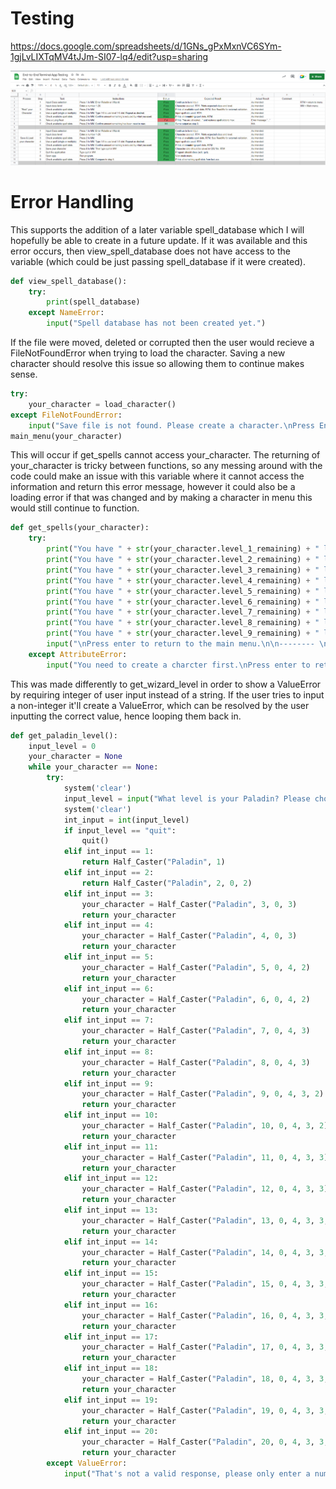 

# Testing

https://docs.google.com/spreadsheets/d/1GNs_gPxMxnVC6SYm-1gjLvLIXTqMV4tJJm-SI07-lq4/edit?usp=sharing

![Image](./docs/testing.png)


# Error Handling

This supports the addition of a later variable spell_database which I will hopefully be able to create in a future update. If it was available and this error occurs, then view_spell_database does not have access to the variable (which could be just passing spell_database if it were created).

```python
def view_spell_database():
    try:
        print(spell_database)
    except NameError:
        input("Spell database has not been created yet.")
```

If the file were moved, deleted or corrupted then the user would recieve a FileNotFoundError when trying to load the character. Saving a new character should resolve this issue so allowing them to continue makes sense.

```python
try:
    your_character = load_character()
except FileNotFoundError:
    input("Save file is not found. Please create a character.\nPress Enter to continue.\n\n-------- \n\n")
main_menu(your_character)
```

This will occur if get_spells cannot access your_character. The returning of your_character is tricky between functions, so any messing around with the code could make an issue with this variable where it cannot access the information and return this error message, however it could also be a loading error if that was changed and by making a character in menu this would still continue to function. 

```python
def get_spells(your_character):
    try:
        print("You have " + str(your_character.level_1_remaining) + " level 1 spellslots available.")
        print("You have " + str(your_character.level_2_remaining) + " level 2 spellslots available.")
        print("You have " + str(your_character.level_3_remaining) + " level 3 spellslots available.")
        print("You have " + str(your_character.level_4_remaining) + " level 4 spellslots available.")
        print("You have " + str(your_character.level_5_remaining) + " level 5 spellslots available.")
        print("You have " + str(your_character.level_6_remaining) + " level 6 spellslots available.")
        print("You have " + str(your_character.level_7_remaining) + " level 7 spellslots available.")
        print("You have " + str(your_character.level_8_remaining) + " level 8 spellslots available.")
        print("You have " + str(your_character.level_9_remaining) + " level 9 spellslots available.")
        input("\nPress enter to return to the main menu.\n\n-------- \n\n")
    except AttributeError:
        input("You need to create a charcter first.\nPress enter to return to main menu.\n\n-------- \n\n")
```
This was made differently to get_wizard_level in order to show a ValueError by requiring integer of user input instead of a string. If the user tries to input a non-integer it'll create a ValueError, which can be resolved by the user inputting the correct value, hence looping them back in. 

```python
def get_paladin_level():
    input_level = 0
    your_character = None
    while your_character == None:
        try:
            system('clear')
            input_level = input("What level is your Paladin? Please choose from 1-20.\n")
            system('clear')
            int_input = int(input_level)
            if input_level == "quit":
                quit()
            elif int_input == 1:
                return Half_Caster("Paladin", 1)
            elif int_input == 2:
                return Half_Caster("Paladin", 2, 0, 2)
            elif int_input == 3:
                your_character = Half_Caster("Paladin", 3, 0, 3)
                return your_character
            elif int_input == 4:
                your_character = Half_Caster("Paladin", 4, 0, 3)
                return your_character
            elif int_input == 5:
                your_character = Half_Caster("Paladin", 5, 0, 4, 2)
                return your_character
            elif int_input == 6:
                your_character = Half_Caster("Paladin", 6, 0, 4, 2)
                return your_character
            elif int_input == 7:
                your_character = Half_Caster("Paladin", 7, 0, 4, 3)
                return your_character
            elif int_input == 8:
                your_character = Half_Caster("Paladin", 8, 0, 4, 3)
                return your_character
            elif int_input == 9:
                your_character = Half_Caster("Paladin", 9, 0, 4, 3, 2)
                return your_character
            elif int_input == 10:
                your_character = Half_Caster("Paladin", 10, 0, 4, 3, 2)
                return your_character
            elif int_input == 11:
                your_character = Half_Caster("Paladin", 11, 0, 4, 3, 3)
                return your_character
            elif int_input == 12:
                your_character = Half_Caster("Paladin", 12, 0, 4, 3, 3)
                return your_character
            elif int_input == 13:
                your_character = Half_Caster("Paladin", 13, 0, 4, 3, 3, 1)
                return your_character
            elif int_input == 14:
                your_character = Half_Caster("Paladin", 14, 0, 4, 3, 3, 1)
                return your_character
            elif int_input == 15:
                your_character = Half_Caster("Paladin", 15, 0, 4, 3, 3, 2)
                return your_character
            elif int_input == 16:
                your_character = Half_Caster("Paladin", 16, 0, 4, 3, 3, 2)
                return your_character
            elif int_input == 17:
                your_character = Half_Caster("Paladin", 17, 0, 4, 3, 3, 3, 1)
                return your_character
            elif int_input == 18:
                your_character = Half_Caster("Paladin", 18, 0, 4, 3, 3, 3, 1)
                return your_character
            elif int_input == 19:
                your_character = Half_Caster("Paladin", 19, 0, 4, 3, 3, 3, 2)
                return your_character
            elif int_input == 20:
                your_character = Half_Caster("Paladin", 20, 0, 4, 3, 3, 3, 2)
                return your_character
        except ValueError:
            input("That's not a valid response, please only enter a number from 1-20.\nPress Enter to continue.")
```